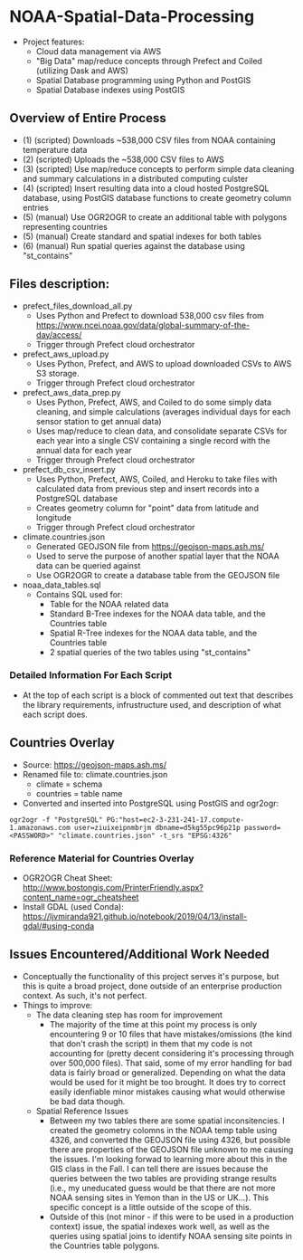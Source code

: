 # NOAA-Spatial-Data-Processing
- Project features:
  - Cloud data management via AWS
  - "Big Data" map/reduce concepts through Prefect and Coiled (utilizing Dask and AWS)
  - Spatial Database programming using Python and PostGIS
  - Spatial Database indexes using PostGIS

## Overview of Entire Process
- (1) (scripted) Downloads ~538,000 CSV files from NOAA containing temperature data
- (2) (scripted) Uploads the ~538,000 CSV files to AWS
- (3) (scripted) Use map/reduce concepts to perform simple data cleaning and summary calculations in a distributed computing culster 
- (4) (scripted) Insert resulting data into a cloud hosted PostgreSQL database, using PostGIS database functions to create geometry column entries
- (5) (manual) Use OGR2OGR to create an additional table with polygons representing countries
- (5) (manual) Create standard and spatial indexes for both tables
- (6) (manual) Run spatial queries against the database using "st_contains"

## Files description:
- prefect_files_download_all.py
  - Uses Python and Prefect to download 538,000 csv files from https://www.ncei.noaa.gov/data/global-summary-of-the-day/access/
  - Trigger through Prefect cloud orchestrator
- prefect_aws_upload.py
  - Uses Python, Prefect, and AWS to upload downloaded CSVs to AWS S3 storage.
  - Trigger through Prefect cloud orchestrator
- prefect_aws_data_prep.py
  - Uses Python, Prefect, AWS, and Coiled to do some simply data cleaning, and simple calculations (averages individual days for each sensor station to get annual data)
  - Uses map/reduce to clean data, and consolidate separate CSVs for each year into a single CSV containing a single record with the annual data for each year
  - Trigger through Prefect cloud orchestrator
- prefect_db_csv_insert.py
  - Uses Python, Prefect, AWS, Coiled, and Heroku to take files with calculated data from previous step and insert records into a PostgreSQL database
  - Creates geometry column for "point" data from latitude and longitude
  - Trigger through Prefect cloud orchestrator
- climate.countries.json
  - Generated GEOJSON file from https://geojson-maps.ash.ms/
  - Used to serve the purpose of another spatial layer that the NOAA data can be queried against
  - Use OGR2OGR to create a database table from the GEOJSON file
- noaa_data_tables.sql
  - Contains SQL used for:
    - Table for the NOAA related data
    - Standard B-Tree indexes for the NOAA data table, and the Countries table
    - Spatial R-Tree indexes for the NOAA data table, and the Countries table
    - 2 spatial queries of the two tables using "st_contains"

### Detailed Information For Each Script
- At the top of each script is a block of commented out text that describes the library requirements, infrustructure used, and description of what each script does.

## Countries Overlay
- Source: https://geojson-maps.ash.ms/
- Renamed file to: climate.countries.json
  - climate = schema
  - countries = table name
- Converted and inserted into PostgreSQL using PostGIS and ogr2ogr:
```shell
ogr2ogr -f "PostgreSQL" PG:"host=ec2-3-231-241-17.compute-1.amazonaws.com user=ziuixeipnmbrjm dbname=d5kg55pc96p21p password=<PASSWORD>" "climate.countries.json" -t_srs "EPSG:4326"
```

### Reference Material for Countries Overlay
- OGR2OGR Cheat Sheet: http://www.bostongis.com/PrinterFriendly.aspx?content_name=ogr_cheatsheet
- Install GDAL (used Conda): https://ljvmiranda921.github.io/notebook/2019/04/13/install-gdal/#using-conda

## Issues Encountered/Additional Work Needed
- Conceptually the functionality of this project serves it's purpose, but this is quite a broad project, done outside of an enterprise production context. As such, it's not perfect.
- Things to improve:
  - The data cleaning step has room for improvement
    - The majority of the time at this point my process is only encountering 9 or 10 files that have mistakes/omissions (the kind that don't crash the script) in them that my code is not accounting for (pretty decent considering it's processing through over 500,000 files). That said, some of my error handling for bad data is fairly broad or generalized. Depending on what the data would be used for it might be too brought. It does try to correct easily idenfiable minor mistakes causing what would otherwise be bad data though.
  - Spatial Reference Issues
    - Between my two tables there are some spatial inconsitencies. I created the geometry colomns in the NOAA temp table using 4326, and converted the GEOJSON file using 4326, but possible there are properties of the GEOJSON file unknown to me causing the issues. I'm looking forwad to learning more about this in the GIS class in the Fall. I can tell there are issues because the queries between the two tables are providing strange results (i.e., my uneducated guess would be that there are not more NOAA sensing sites in Yemon than in the US or UK...). This specific concept is a little outside of the scope of this.
    - Outside of this (not minor - if this were to be used in a production context) issue, the spatial indexes work well, as well as the queries using spatial joins to identify NOAA sensing site points in the Countries table polygons.